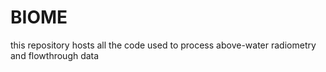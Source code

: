 # BIOME
this repository hosts all the code used to process above-water radiometry and flowthrough data
